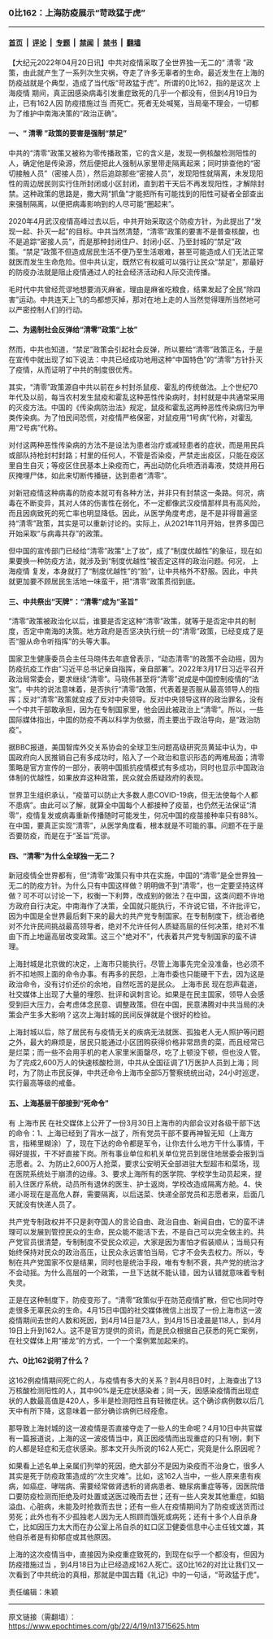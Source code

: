 ### 0比162：上海防疫展示“苛政猛于虎”

---

#### [首页](../../../..?n13715625) &nbsp;|&nbsp; [评论](../../../../../epoch-comment?n13715625) &nbsp;|&nbsp; [专题](../../../../../epoch-special?n13715625) &nbsp;|&nbsp; [禁闻](../../../../../epoch-news?n13715625) &nbsp;|&nbsp; [禁书](../../../../../books?n13715625) &nbsp;|&nbsp; [翻墙](https://github.com/gfw-breaker/nogfw/blob/master/README.md?n13715625)


<div class="post_content" id="artbody" itemprop="articleBody">
 <!-- article content begin -->
 <p>
  【大纪元2022年04月20日讯】中共对疫情采取了全世界独一无二的“
  <ok href="https://www.epochtimes.com/gb/tag/%E6%B8%85%E9%9B%B6.html">
   清零
  </ok>
  ”政策，由此就产生了一系列次生灾祸，夺走了许多无辜者的生命。最近发生在上海的防疫战就是个典型，造成了当代版“苛政猛于虎”。所谓的0比162，指的是这次
  <ok href="https://www.epochtimes.com/gb/tag/%E4%B8%8A%E6%B5%B7%E7%96%AB%E6%83%85.html">
   上海疫情
  </ok>
  期间，真正因感染病毒引发重症致死的几乎一个都没有，但到4月19日为止，已有162人因
  <ok href="https://www.epochtimes.com/gb/tag/%E9%98%B2%E7%96%AB%E6%8E%AA%E6%96%BD%E8%BF%87%E5%BD%93.html">
   防疫措施过当
  </ok>
  而死亡。死者无处喊冤，当局毫不理会，一切都为了维护中南海决策的“政治正确”。
 </p>
 <h4>
  一、“
  <ok href="https://www.epochtimes.com/gb/tag/%E6%B8%85%E9%9B%B6.html">
   清零
  </ok>
  ”政策的要害是强制“禁足”
 </h4>
 <p>
  中共的“清零”政策又被称为零传播政策，它的含义是，发现一例核酸检测阳性的人，确定他是传染源，然后便把此人强制从家里带走隔离起来；同时排查他的“密切接触人员”（密接人员），然后追踪那些“密接人员”，发现阳性就隔离，未发现阳性的周边居民则实行住所封闭或小区封闭，直到若干天后不再发现阳性，才解除封禁。这种政策的思路是，撒大网“抓鱼”才能把所有可能找到的阳性可疑者全部查出来强制隔离，以便把病毒影响到的人尽可能“圈起来”。
 </p>
 <p>
  2020年4月武汉疫情高峰过去以后，中共开始采取这个防疫方针，为此提出了“发现一起、扑灭一起”的目标。中共当然清楚，“清零”政策的要害不是普查核酸，也不是追踪“密接人员”，而是那种封闭住户、封闭小区、乃至封城的“禁足”政策。“禁足”政策不但造成居民生活不便乃至生活艰难，甚至可能造成人们无法正常就医而发生生命危险。但中共认定，既然它有权威可以强行让民众“禁足”，那最好的防疫办法就是阻止疫情通过人的社会经济活动和人际交流传播。
 </p>
 <p>
  毛时代中共曾经荒谬地想要消灭麻雀，理由是麻雀吃粮食，结果发起了全民“除四害”运动。中共连天上飞的鸟都想灭掉，那对在地上走的人当然觉得理所当然地可以严密控制人们的行动。
 </p>
 <h4>
  二、为遏制社会反弹给“清零”政策“上妆”
 </h4>
 <p>
  然而，中共也知道，“禁足”政策会引起社会反弹，所以要给“清零”政策正名，于是在宣传中就出现了如下说法：中共已经成功地用这种“中国特色”的“清零”方针扑灭了疫情，从而证明了中共的制度很优秀。
 </p>
 <p>
  其实，“清零”政策源自中共以前在乡村封杀鼠疫、霍乱的传统做法。上个世纪70年代及以前，每当农村发生鼠疫和霍乱这种恶性传染病时，封村就是中共通常采用的灭疫方法。中国的《传染病防治法》规定，鼠疫和霍乱这两种恶性传染病归为甲类传染病。为了怕民间恐慌，对疫情严格保密，对鼠疫用“1号病”代称，对霍乱用“2号病”代称。
 </p>
 <p>
  对付这两种恶性传染病的方法不是设法为患者治疗或减轻患者的症状，而是用民兵或部队持枪封村封路；村里的任何人，不管是否染疫，严禁走出疫区，只能在疫区里自生自灭；等疫区住民基本上染疫而亡，再出动防化兵喷洒消毒液，焚烧并用石灰掩埋尸体，如此来切断传播链，达到患者“清零”。
 </p>
 <p>
  对新冠疫情这种病毒的防疫本就可有各种方法，并非只有封禁这一条路。何况，病毒在不断变异，其对人体的伤害性在弱化，不一定都像武汉疫情那样具有高风险，而且因病致死的死亡率也明显降低。因此，从医学角度考虑，是不是非得普遍坚持“清零”政策，其实是可以重新讨论的。实际上，从2021年11月开始，世界多国已开始采取“与病毒共存”的政策。
 </p>
 <p>
  但中国的宣传部门已经给“清零”政策“上了妆”，成了“制度优越性”的象征，现在如果要换一种防疫方法，就涉及到“制度优越性”被否定这样的政治问题。何况，
  <ok href="https://www.epochtimes.com/gb/tag/%E4%B8%8A%E6%B5%B7%E7%96%AB%E6%83%85.html">
   上海疫情
  </ok>
  复发，本身就打了“制度优越性”的“脸”，让中共格外不舒服。因此，中共就更加要不顾居民生活地一味蛮干，把“清零”政策贯彻到底。
 </p>
 <h4>
  三、中共祭出“天牌”：“清零”成为“圣旨”
 </h4>
 <p>
  “清零”政策被政治化以后，谁要是否定这种“清零”政策，就等于是否定中共的制度，否定中南海的决策。地方政府是否坚决执行统一的“清零”政策，已经变成了是否“服从命令听指挥”的头等大事。
 </p>
 <p>
  国家卫生健康委员会主任马晓伟去年底曾表示，“动态清零”的政策不会动摇，因为防疫抗疫工作由“习近平总书记亲自指挥，亲自部署”。2022年3月17日习近平召开政治局常委会，要求继续“清零”。马晓伟甚至将“清零”说成是中国控制疫情的“法宝”。中共的说法意味着，是否执行“清零”政策，代表着是否服从最高领导人的指挥；反对“清零”政策就变成了反对中央领导。反对中央领导这样的政治罪名，没有一个中共干部敢承担，因为在专制国家里，他会因此被政治上“清零”。所以，一些国际媒体指出，中国的防疫不再以科学为依据，而主要出于政治导向，是“政治防疫”。
 </p>
 <p>
  据BBC报道，美国智库外交关系协会的全球卫生问题高级研究员黄延中认为，中国政府向人民推销自己有多成功时，陷入了一个政治和意识形态的两难局面；清零策略是官方宣传的一部分，表明中国抵抗疫情模式有多成功，同时也显示中国政治体制的优越性，如果放弃这种政策，民众就会质疑政府的表现。
 </p>
 <p>
  世界卫生组织承认，“疫苗可以防止大多数人患COVID-19病，但无法使每个人都不患病”。由此可以了解，就算全中国每个人都接种了疫苗，也仍然无法保证“清零”，疫情复发或病毒重新传播随时可能发生，何况中国的疫苗接种率只有88%。在中国，要真正实现“清零”，从医学角度看，根本就是不可能的事。问题不在于是否要防疫，而是在于“圣旨”荒谬。
 </p>
 <h4>
  四、“清零”为什么全球独一无二？
 </h4>
 <p>
  新冠疫情全世界都有，但“清零”政策只有中共在实施，中国的“清零”是全世界独一无二的防疫方针。为什么只有中国这样做？明明做不到“清零”，也一定要坚持这样做？可不可以讨论一下，权衡一下利弊，改成别的做法？在中国，这类问题不许地方政府自行决定。中南海作了决策，全国就只能执行，不许说它错，不许批评它，因为中国是全世界最后剩下来的最大的共产党专制国家。在专制制度下，统治者绝对不允许民间挑战最高领导者，绝对不允许任何人质疑高层的任何决策，绝对不准由下而上地逼高层改变政策。这三个“绝对不”，代表着共产党专制国家的蛮不讲理。
 </p>
 <p>
  上海封城是北京做的决定，上海市只能执行。尽管上海事先完全没准备，也必须不折不扣地照上面的命令办事。有再多的民怨，上海市委也只能硬干下去，因为这是政治命令，没有讨价还价的余地，自然吃苦的是民众。
  <ok href="https://www.epochtimes.com/gb/tag/%E4%B8%8A%E6%B5%B7%E5%B8%82%E6%B0%91.html">
   上海市民
  </ok>
  现在怨声载道，社交媒体上出现了大量的埋怨、批评和讽刺言论。如果是在民主国家，领导人会感受到巨大压力，会考虑体念民意、调整政策。但在中国，民意沸腾对中共当局的决策会产生多大影响？这次上海封城的民间反弹就是个很好的检验。
 </p>
 <p>
  上海封城以后，除了居民有与疫情无关的疾病无法就医、孤独老人无人照护等问题之外，最大的麻烦是，居民只能通过小区团购获得价格非常昂贵的菜，而且经常已是烂菜；而一些不会用手机的老人家里米面罄尽，吃了上顿没下顿，但也没人管。为了完成2,600万人的快速核酸检测，中共从全国征调了1万医护人员到上海；同时，为了防止市民反弹，中共还命令上海市全部5万警察统统出动，24小时巡逻，实行最高等级的戒备。
 </p>
 <h4>
  五、上海基层干部接到“死命令”
 </h4>
 <p>
  有
  <ok href="https://www.epochtimes.com/gb/tag/%E4%B8%8A%E6%B5%B7%E5%B8%82%E6%B0%91.html">
   上海市民
  </ok>
  在社交媒体上公开了一份3月30日上海市的内部会议对各级干部下达的命令：1、上海已经到了背水一战了，所有党员干部不要再神智无知（上海方言，指稀里糊涂）了，现在下达的命令都是军令，让你去什么地方干什么事情，干得好提拔，干不好直接下岗。所有事业单位和机关单位党员到居住地居委会报到当志愿者。2、为防止2,600万人抢菜，要求公安明天全部进驻大型超市和菜场，现在医院系统处于崩溃的边缘。3、要求上海所有的医学院、学校学生动员起来，提前入住医疗系统，动员所有退休的医生、护士返岗，学校改造成隔离方舱。4、快递小哥现在是高危人群，需要隔离，以后送菜、快递全部党员和志愿者来，后面几天就没有快递人员了。
 </p>
 <p>
  共产党专制政权并不只是剥夺国人的言论自由、政治自由、新闻自由，它的蛮不讲理可以发展到管控民众的生命，民众能不能活下去，不是自己可以完全做主的。共产党官员很清楚，专制制度不受民众欢迎，大家是因为害怕才假装顺从；当局只有始终保持对民众的政治高压，让民众永远害怕当局，它才不会失去权力。所以，专制在共产党国家不仅是结果，同时也是统治手段，唯有专制不衰，共产党的统治才不会动摇。为什么高层的一个政策，一旦下达就不能认错，因为认错就意味着专制失灵。
 </p>
 <p>
  正是在这种制度下，防疫变形了。“清零”政策似乎在防范疫情扩散，但它也同时夺走很多无辜民众的生命。4月15日中国的社交媒体微信上出现了一份上海市这一波疫情期间去世的人数和死因，到4月14日是73人，到4月15日凌晨是118人，到4月19日上升到162人。这不是官方提供的资讯，而是民众根据自己获悉的死亡案例，在社交媒体上用“接龙”的方式，一个一个案例累加起来的。
 </p>
 <h4>
  六、0比162说明了什么？
 </h4>
 <p>
  这162例疫情期间死亡的人，与疫情有多大的关系？到4月8日0时，上海查出了13万核酸检测阳性的人，其中90%是无症状感染者；同一天，因感染疫情而出现症状的人数最高值是420人，多半是检测阳性且有轻微症状。这个确诊病例数以后几天中有所下降，这意味着一部分确诊病例已经痊愈。
 </p>
 <p>
  那导致上海封城的这一波疫情是否直接夺走了一些人的生命呢？4月10日中共官媒有一篇报道说，上海的这一波疫情当中，真正因疫情而出现重症的只有1例，剩下的人都是轻症和无症状感染。那本文开头所说的162人死亡，究竟是什么原因呢？
 </p>
 <p>
  如果看上述名单上亲属们列举的死因，绝大部分不是因为染疫而不治身亡，很多人其实是死于防疫政策造成的“次生灾难”。比如，这162人当中，一些人原来患有疾病，如癌症、哮喘病、需要经常做肾透析的肾病患者、糖尿病重症等等，因医院借口要防疫检测而拒绝及时处置或送医过晚而去世；还有一些人突发其他重症，如脑溢血、心脏病，未能及时抢救而去世；还有一些人在疫情期间为了防疫或送货而过劳死；此外也有不少孤独老人因为无人照顾而饿死或病死；还有十多个人自杀身亡，比如因压力太大而在办公室上吊自杀的虹口区卫健委信息中心主任钱文雄，其他自杀者是有抑郁症或其他原因。
 </p>
 <p>
  上海的这次疫情当中，直接因为染疫重症致死的，到现在似乎一个都没有，但因为
  <ok href="https://www.epochtimes.com/gb/tag/%E9%98%B2%E7%96%AB%E6%8E%AA%E6%96%BD%E8%BF%87%E5%BD%93.html">
   防疫措施过当
  </ok>
  ，到4月18日为止已经造成162人死亡。这0比162的对比让我们又一次看到了中共统治的真相，那就是中国古籍《礼记》中的一句话，“苛政猛于虎”。
 </p>
 <p>
  责任编辑：朱颖
 </p>
 <!-- article content end -->
 <div id="below_article_ad">
 </div>
</div>


---

原文链接（需翻墙）：https://www.epochtimes.com/gb/22/4/19/n13715625.htm